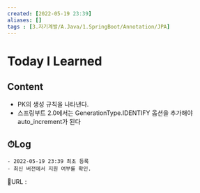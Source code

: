 ```yaml
---
created: [2022-05-19 23:39]
aliases: []
tags : [3.자기계발/A.Java/1.SpringBoot/Annotation/JPA]
---
```


# Today I Learned
## Content
- PK의 생성 규칙을 나타낸다.
- 스프링부트 2.0에서는 GenerationType.IDENTIFY 옵션을 추가해야 auto_increment가 된다

## ⏱Log
	- 2022-05-19 23:39 최초 등록	
	- 최신 버전에서 지원 여부를 확인.


📙URL :